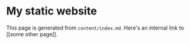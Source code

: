 # My static website

This page is generated from `content/index.md`.
Here's an internal link to [[some other page]].
